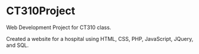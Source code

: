 # CT310Project
Web Development Project for CT310 class. 

Created a website for a hospital using HTML, CSS, PHP, JavaScript, JQuery, and SQL. 
